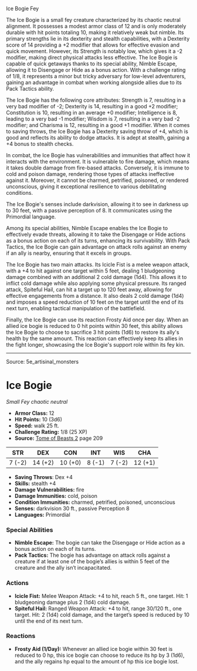 <MonsterName/>Ice Bogie</MonsterName>
<CreatureType/>Fey</CreatureType>

<summary>The Ice Bogie is a small fey creature characterized by its chaotic neutral alignment. It possesses a modest armor class of 12 and is only moderately durable with hit points totaling 10, making it relatively weak but nimble. Its primary strengths lie in its dexterity and stealth capabilities, with a Dexterity score of 14 providing a +2 modifier that allows for effective evasion and quick movement. However, its Strength is notably low, which gives it a -2 modifier, making direct physical attacks less effective. The Ice Bogie is capable of quick getaways thanks to its special ability, Nimble Escape, allowing it to Disengage or Hide as a bonus action. With a challenge rating of 1/8, it represents a minor but tricky adversary for low-level adventurers, gaining an advantage in combat when working alongside allies due to its Pack Tactics ability.</summary>

<detail>

The Ice Bogie has the following core attributes: Strength is 7, resulting in a very bad modifier of -2; Dexterity is 14, resulting in a good +2 modifier; Constitution is 10, resulting in an average +0 modifier; Intelligence is 8, leading to a very bad -1 modifier; Wisdom is 7, resulting in a very bad -2 modifier; and Charisma is 12, resulting in a good +1 modifier. When it comes to saving throws, the Ice Bogie has a Dexterity saving throw of +4, which is good and reflects its ability to dodge attacks. It is adept at stealth, gaining a +4 bonus to stealth checks. 

In combat, the Ice Bogie has vulnerabilities and immunities that affect how it interacts with the environment. It is vulnerable to fire damage, which means it takes double damage from fire-based attacks. Conversely, it is immune to cold and poison damage, rendering those types of attacks ineffective against it. Moreover, it cannot be charmed, petrified, poisoned, or rendered unconscious, giving it exceptional resilience to various debilitating conditions.

The Ice Bogie's senses include darkvision, allowing it to see in darkness up to 30 feet, with a passive perception of 8. It communicates using the Primordial language.

Among its special abilities, Nimble Escape enables the Ice Bogie to effectively evade threats, allowing it to take the Disengage or Hide actions as a bonus action on each of its turns, enhancing its survivability. With Pack Tactics, the Ice Bogie can gain advantage on attack rolls against an enemy if an ally is nearby, ensuring that it excels in groups.

The Ice Bogie has two main attacks. Its Icicle Fist is a melee weapon attack, with a +4 to hit against one target within 5 feet, dealing 1 bludgeoning damage combined with an additional 2 cold damage (1d4). This allows it to inflict cold damage while also applying some physical pressure. Its ranged attack, Spiteful Hail, can hit a target up to 120 feet away, allowing for effective engagements from a distance. It also deals 2 cold damage (1d4) and imposes a speed reduction of 10 feet on the target until the end of its next turn, enabling tactical manipulation of the battlefield.

Finally, the Ice Bogie can use its reaction Frosty Aid once per day. When an allied ice bogie is reduced to 0 hit points within 30 feet, this ability allows the Ice Bogie to choose to sacrifice 3 hit points (1d6) to restore its ally's health by the same amount. This reaction can effectively keep its allies in the fight longer, showcasing the Ice Bogie's support role within its fey kin.</detail>



---

Source: 5e_artisinal_monsters

# Ice Bogie

*Small* *Fey* *chaotic neutral*

- **Armor Class:** 12
- **Hit Points:** 10 (3d6)
- **Speed:** walk 25 ft.
- **Challenge Rating:** 1/8 (25 XP)
- **Source:** [Tome of Beasts 2](https://koboldpress.com/kpstore/product/tome-of-beasts-2-for-5th-edition) page 209

| STR | DEX | CON | INT | WIS | CHA |
| --- | --- | --- | --- | --- | --- |
| 7 (-2) | 14 (+2) | 10 (+0) | 8 (-1) | 7 (-2) | 12 (+1) |

- **Saving Throws**: Dex +4
- **Skills:** stealth +4
- **Damage Vulnerabilities:** fire
- **Damage Immunities:** cold, poison
- **Condition Immunities:** charmed, petrified, poisoned, unconscious
- **Senses:** darkvision 30 ft., passive Perception 8
- **Languages:** Primordial

### Special Abilities

- **Nimble Escape:** The bogie can take the Disengage or Hide action as a bonus action on each of its turns.
- **Pack Tactics:** The bogie has advantage on attack rolls against a creature if at least one of the bogie’s allies is within 5 feet of the creature and the ally isn’t incapacitated.

### Actions

- **Icicle Fist:** Melee Weapon Attack: +4 to hit, reach 5 ft., one target. Hit: 1 bludgeoning damage plus 2 (1d4) cold damage.
- **Spiteful Hail:** Ranged Weapon Attack: +4 to hit, range 30/120 ft., one target. Hit: 2 (1d4) cold damage, and the target’s speed is reduced by 10 until the end of its next turn.

### Reactions

- **Frosty Aid (1/Day):** Whenever an allied ice bogie within 30 feet is reduced to 0 hp, this ice bogie can choose to reduce its hp by 3 (1d6), and the ally regains hp equal to the amount of hp this ice bogie lost.




